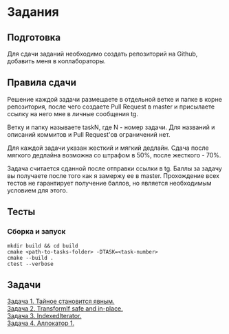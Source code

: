# Задания
## Подготовка
Для сдачи заданий необходимо создать репозиторий на Github, добавить меня в коллабораторы.
## Правила сдачи
Решение каждой задачи размещаете в отдельной ветке и папке в корне репозитория, после чего создаете Pull Request в master и присылаете ссылку на него мне в личные сообщения tg.  

Ветку и папку называете taskN, где N - номер задачи. Для названий и описаний коммитов и Pull Request'ов ограничений нет.  

Для каждой задачи указан жесткий и мягкий дедлайн. Сдача после мягкого дедлайна возможна со штрафом в 50%, после жесткого - 70%.  

Задача считается сданной после отправки ссылки в tg. Баллы за задачу вы получаете после того как я замержу ее в master. Прохождение всех тестов не гарантирует получение баллов, но является необходимым условием для этого.

## Тесты
### Сборка и запуск
```
mkdir build && cd build
cmake <path-to-tasks-folder> -DTASK=<task-number>
cmake --build .
ctest --verbose
```

## Задачи
[Задача 1. Тайное становится явным.](https://github.com/alexa0o/mipt-cpp-course/tree/main/tasks/task1)  
[Задача 2. TransformIf safe and in-place.](https://github.com/alexa0o/mipt-cpp-course/tree/main/tasks/task2)  
[Задача 3. IndexedIterator.](https://github.com/alexa0o/mipt-cpp-course/tree/main/tasks/task3)  
[Задача 4. Аллокатор 1.](https://github.com/alexa0o/mipt-cpp-course/tree/main/tasks/task4)  
